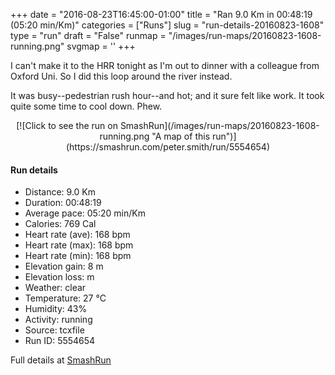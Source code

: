 +++
date = "2016-08-23T16:45:00-01:00"
title = "Ran 9.0 Km in 00:48:19 (05:20 min/Km)"
categories = ["Runs"]
slug = "run-details-20160823-1608"
type = "run"
draft = "False"
runmap = "/images/run-maps/20160823-1608-running.png"
svgmap = '<polyline points="73 6, 65 6, 59 3, 53 0, 52 1, 49 4, 50 6, 48 10, 48 11, 50 13, 50 17, 54 21, 54 24, 51 26, 40 25, 35 22, 32 21, 30 20, 27 17, 25 17, 26 20, 30 21, 46 30, 58 43, 65 45, 70 51, 74 64, 74 68, 77 72, 76 73, 77 75, 74 83, 74 87, 73 88, 73 92, 70 95, 70 100, 69 97, 73 90, 72 88, 74 86, 76 73, 74 68, 74 63, 70 51, 64 45, 58 44, 49 33, 44 29, 34 24, 28 20, 26 20, 24 10">'
+++

I can't make it to the HRR tonight as I'm out to dinner with a colleague from Oxford Uni. So I did this loop around the river instead. 

It was busy--pedestrian rush hour--and hot; and it sure felt like work. It took quite some time to cool down. Phew. 

<!--more-->

<center>
[![Click to see the run on SmashRun](/images/run-maps/20160823-1608-running.png "A map of this run")](https://smashrun.com/peter.smith/run/5554654)
</center>

#### Run details

* Distance: 9.0 Km
* Duration: 00:48:19
* Average pace: 05:20 min/Km
* Calories: 769 Cal
* Heart rate (ave): 168 bpm
* Heart rate (max): 168 bpm
* Heart rate (min): 168 bpm
* Elevation gain: 8 m
* Elevation loss:  m
* Weather: clear
* Temperature: 27 &deg;C
* Humidity: 43%
* Activity: running
* Source: tcxfile
* Run ID: 5554654

Full details at [SmashRun](https://smashrun.com/peter.smith/run/5554654)